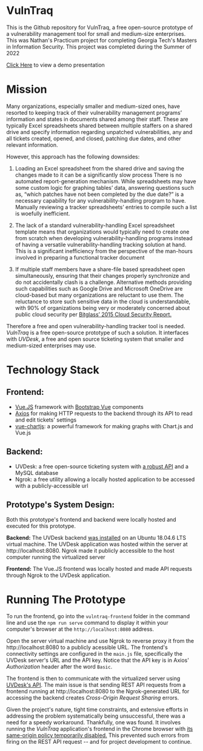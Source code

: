 # VulnTraq
This is the Github repository for VulnTraq, a free open-source prototype of a vulnerability management tool for small and medium-size enterprises. This was Nathan's Practicum project for completing Georgia Tech's Masters in Information Security. This project was completed during the Summer of 2022

[Click Here](https://youtu.be/pyRpI-hPn_4) to view a demo presentation

# Mission
Many organizations, especially smaller and medium-sized ones, have resorted to keeping track of their vulnerability management programs’ information and states in documents shared among their staff. These are typically Excel spreadsheets shared between multiple staffers on a shared drive and specify information regarding unpatched vulnerabilities, any and all tickets created, opened, and closed, patching due dates, and other relevant information. 

However, this approach has the following downsides:

1. Loading an Excel spreadsheet from the shared drive and saving the changes made to it can be a significantly slow process
There is no automated report-generation mechanism. While spreadsheets may have some custom logic for graphing tables’ data, answering questions such as, “which patches have not been completed by the due date?” is a necessary capability for any vulnerability-handling program to have. Manually reviewing a tracker spreadsheets’ entries to compile such a list is woefully inefficient.

2. The lack of a standard vulnerability-handling Excel spreadsheet template means that organizations would typically need to create one from scratch when developing vulnerability-handling programs instead of having a versatile vulnerability-handling tracking solution at hand. This is a significant inefficiency from the perspective of the man-hours involved in preparing a functional tracker document

3. If multiple staff members have a share-file based spreadsheet open simultaneously, ensuring that their changes properly synchronize and do not accidentally clash is a challenge. Alternative methods providing such capabilities such as Google Drive and Microsoft OneDrive are cloud-based but many organizations are reluctant to use them. The reluctance to store such sensitive data in the cloud is understandable, with 90% of organizations being very or moderately concerned about public cloud security per [Bitglass’ 2015 Cloud Security Report.](https://pages.bitglass.com/Cloud-Security-Report-2015-PDF.html) 

Therefore a free and open vulnerability-handling tracker tool is needed. *VulnTraq* is a free open-source prototype of such a solution. It interfaces with *UVDesk*, a free and open source ticketing system that smaller and medium-sized enterprises may use.

# Technology Stack

## Frontend:
- [Vue.JS](https://vuejs.org) framework with [Bootstrap Vue](https://bootstrap-vue.org) components
- [Axios](https://axios-http.com) for making HTTP requests to the backend through its API to read and edit tickets' settings
- [vue-chartjs](https://vue-chartjs.org): a powerful framework for making graphs with Chart.js and Vue.js

## Backend:

- UVDesk: a free open-source ticketing system with [a robust API](https://github.com/uvdesk/api-bundle) and a MySQL database
- Ngrok: a free utility allowing a locally hosted application to be accessed with a publicly-accessible url

## Prototype's System Design:

Both this prototype's frontend and backend were locally hosted and executed for this prototype. 

**Backend:**
The UVDesk backend [was installed](https://computingforgeeks.com/setup-uvdesk-ticketing-system-on-ubuntu/) on an Ubuntu 18.04.6 LTS virtual machine. The UVDesk application was hosted within the server at http://localhost:8080. Ngrok made it publicly accessible to the host computer running the virtualized server

**Frontend:**
The Vue.JS frontend was locally hosted and made API requests through Ngrok to the UVDesk application.

# Running The Prototype
To run the frontend, go into the `vulntraq-frontend` folder in the command line and use the `npm run serve` command to display it within your computer's browser at the `http://localhost:8080` address.

Open the server virtual machine and use Ngrok to reverse proxy it from the http://localhost:8080 to a publicly acessible URL. The frontend's connectivity settings are configured in the `main.js` file, specifically the UVDesk server's URL and the API key. Notice that the API key is in Axios' *Authorization* header after the word `Basic`.

The frontend is then to communicate with the virtualized server using [UVDesk's API](https://github.com/uvdesk/api-bundle). The main issue is that sending REST API requests from a frontend running at http://localhost:8080 to the Ngrok-generated URL for accessing the backend creates _Cross-Origin Request Sharing_ errors.

Given the project's nature, tight time constraints, and extensive efforts in addressing the problem systematically being unsuccessful, there was a need for a speedy workaround. Thankfully, one was found. It involves running the _VulnTraq_ application's frontend in the Chrome browser with [its same-origin policy temporarily disabled.](https://stackoverflow.com/a/42024918) This prevented such errors from firing on the REST API request -- and for project development to continue.
